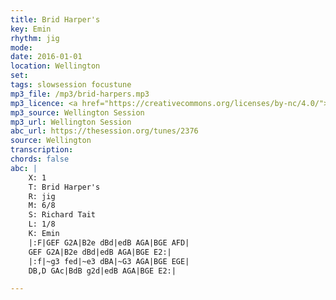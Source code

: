 ```yaml
---
title: Brid Harper's
key: Emin
rhythm: jig
mode:
date: 2016-01-01
location: Wellington
set:
tags: slowsession focustune
mp3_file: /mp3/brid-harpers.mp3
mp3_licence: <a href="https://creativecommons.org/licenses/by-nc/4.0/">CC-BY-NC-4.0</a>
mp3_source: Wellington Session
mp3_url: Wellington Session
abc_url: https://thesession.org/tunes/2376
source: Wellington
transcription:
chords: false
abc: |
    X: 1
    T: Brid Harper's
    R: jig
    M: 6/8
    S: Richard Tait
    L: 1/8
    K: Emin
    |:F|GEF G2A|B2e dBd|edB AGA|BGE AFD|
    GEF G2A|B2e dBd|edB AGA|BGE E2:|
    |:f|~g3 fed|~e3 dBA|~G3 AGA|BGE EGE|
    DB,D GAc|BdB g2d|edB AGA|BGE E2:|

---
```

